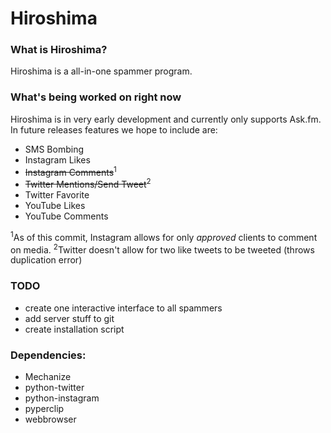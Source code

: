 # Hiroshima
### What is Hiroshima?
Hiroshima is a all-in-one spammer program. 

### What's being worked on right now
Hiroshima is in very early development and currently only supports Ask.fm. In future releases features we hope to include are:

* SMS Bombing
* Instagram Likes
* ~~Instagram Comments~~<sup>1</sup>
* ~~Twitter Mentions/Send Tweet~~<sup>2</sup>
* Twitter Favorite
* YouTube Likes
* YouTube Comments

<sup>1</sup>As of this commit, Instagram allows for only *approved* clients to comment on media.
<sup>2</sup>Twitter doesn't allow for two like tweets to be tweeted (throws duplication error)

### TODO
* create one interactive interface to all spammers
* add server stuff to git
* create installation script

### Dependencies:
* Mechanize
* python-twitter
* python-instagram
* pyperclip
* webbrowser

